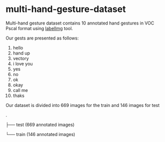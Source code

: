 # multi-hand-gesture-dataset
Multi-hand gesture dataset contains 10 annotated hand gestures in VOC Pscal format using [labelImg](https://github.com/tzutalin/labelImg) tool.

Our gests are presented as follows:
1. hello
2. hand up
3. vectory
4. i love you
5. yes
6. no
7. ok
8. okay
9. call me
10. thaks

Our dataset is divided into 669 images for the train and 146 images for test

.

├── test  (669 annotated images)

└── train (146 annotated images)
